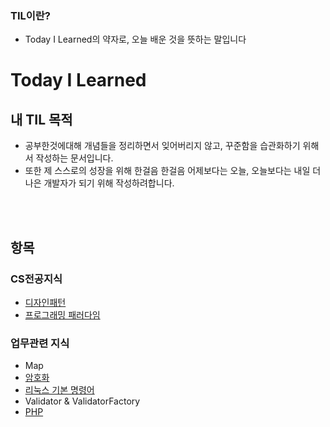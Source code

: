 ### TIL이란?
* Today I Learned의 약자로, 오늘 배운 것을 뜻하는 말입니다

# Today I Learned

## 내 TIL 목적
* 공부한것에대해 개념들을 정리하면서 잊어버리지 않고, 꾸준함을 습관화하기 위해서 작성하는 문서입니다.
* 또한 제 스스로의 성장을 위해 한걸음 한걸음 어제보다는 오늘, 오늘보다는 내일 더 나은 개발자가 되기 위해 작성하려합니다.

<br><br>

## 항목
### CS전공지식
* [디자인패턴](https://github.com/jwsimhj97/TIL/blob/main/CS/CS_disignPattern.md)
* [프로그래밍 패러다임](https://github.com/jwsimhj97/TIL/blob/main/CS/CS_programmingParadigm.md)

### 업무관련 지식
* Map
* [암호화](https://github.com/jwsimhj97/TIL/blob/main/WORK/Encryption/Encryption_01.md)
* [리눅스 기본 명령어](https://github.com/jwsimhj97/TIL/blob/main/WORK/Linux/Linux_basicCommand.md)
* Validator & ValidatorFactory
* [PHP](https://github.com/jwsimhj97/TIL/blob/main/WORK/PHP/PHP_01.md)

